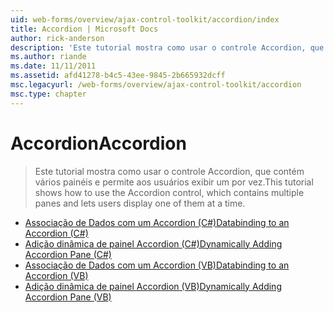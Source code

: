 ```yaml
---
uid: web-forms/overview/ajax-control-toolkit/accordion/index
title: Accordion | Microsoft Docs
author: rick-anderson
description: 'Este tutorial mostra como usar o controle Accordion, que contém vários painéis e permite aos usuários exibir um por vez.'
ms.author: riande
ms.date: 11/11/2011
ms.assetid: afd41278-b4c5-43ee-9845-2b665932dcff
msc.legacyurl: /web-forms/overview/ajax-control-toolkit/accordion
msc.type: chapter
---
```

<a name="accordion"></a><span data-ttu-id="3b0a8-103">Accordion</span><span class="sxs-lookup"><span data-stu-id="3b0a8-103">Accordion</span></span>
====================
> <span data-ttu-id="3b0a8-104">Este tutorial mostra como usar o controle Accordion, que contém vários painéis e permite aos usuários exibir um por vez.</span><span class="sxs-lookup"><span data-stu-id="3b0a8-104">This tutorial shows how to use the Accordion control, which contains multiple panes and lets users display one of them at a time.</span></span>


- [<span data-ttu-id="3b0a8-105">Associação de Dados com um Accordion (C#)</span><span class="sxs-lookup"><span data-stu-id="3b0a8-105">Databinding to an Accordion (C#)</span></span>](databinding-to-an-accordion-cs.md)
- [<span data-ttu-id="3b0a8-106">Adição dinâmica de painel Accordion (C#)</span><span class="sxs-lookup"><span data-stu-id="3b0a8-106">Dynamically Adding Accordion Pane (C#)</span></span>](dynamically-adding-an-accordion-pane-cs.md)
- [<span data-ttu-id="3b0a8-107">Associação de Dados com um Accordion (VB)</span><span class="sxs-lookup"><span data-stu-id="3b0a8-107">Databinding to an Accordion (VB)</span></span>](databinding-to-an-accordion-vb.md)
- [<span data-ttu-id="3b0a8-108">Adição dinâmica de painel Accordion (VB)</span><span class="sxs-lookup"><span data-stu-id="3b0a8-108">Dynamically Adding Accordion Pane (VB)</span></span>](dynamically-adding-an-accordion-pane-vb.md)
